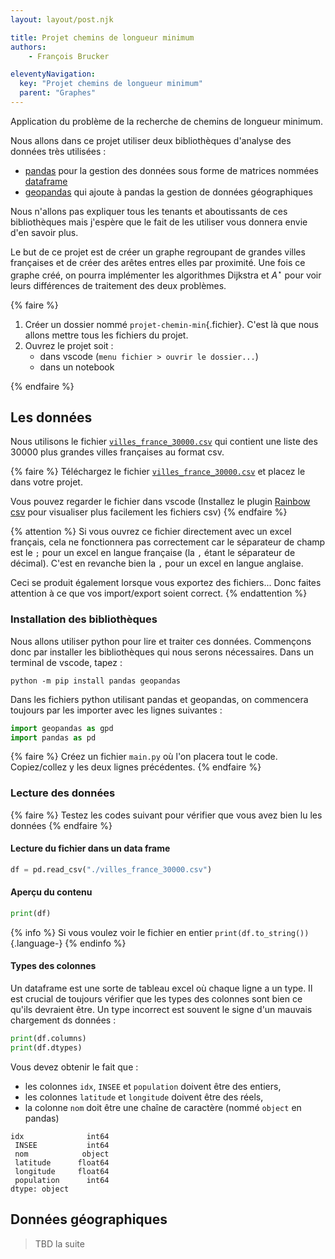 ```yaml
---
layout: layout/post.njk

title: Projet chemins de longueur minimum
authors: 
    - François Brucker

eleventyNavigation:
  key: "Projet chemins de longueur minimum"
  parent: "Graphes"
---
```


<!-- début résumé -->

Application du problème de la recherche de chemins de longueur minimum.

Nous allons dans ce projet utiliser deux bibliothèques d'analyse des données très utilisées :

* [pandas](https://pandas.pydata.org/) pour la gestion des données sous forme de matrices nommées [dataframe](https://pandas.pydata.org/docs/reference/api/pandas.DataFrame.html)
* [geopandas](https://geopandas.org/en/stable/) qui ajoute à pandas la gestion de données géographiques

Nous n'allons pas expliquer tous les tenants et aboutissants de ces bibliothèques mais j'espère que le fait de les utiliser vous donnera envie d'en savoir plus.

<!-- fin résumé -->

Le but de ce projet est de créer un graphe regroupant de grandes villes françaises et de créer des arêtes entres elles par proximité. Une fois ce graphe créé, on pourra implémenter les algorithmes Dijkstra et $A^\star$ pour voir leurs différences de traitement des deux problèmes.

{% faire %}

1. Créer un dossier nommé `projet-chemin-min`{.fichier}. C'est là que nous allons mettre tous les fichiers du projet.
2. Ouvrez le projet soit :
   * dans vscode (`menu fichier > ouvrir le dossier...`)
   * dans un notebook

{% endfaire %}

## Les données

Nous utilisons le fichier [`villes_france_30000.csv`](./villes_france_30000.csv) qui contient une liste des 30000 plus grandes villes françaises au format csv.

{% faire %}
Téléchargez le fichier [`villes_france_30000.csv`](./villes_france_30000.csv) et placez le dans votre projet.

Vous pouvez regarder le fichier dans vscode (Installez le plugin [Rainbow csv](https://marketplace.visualstudio.com/items?itemName=mechatroner.rainbow-csv) pour visualiser plus facilement les fichiers csv)
{% endfaire %}

{% attention %}
Si vous ouvrez ce fichier directement avec un excel français, cela ne fonctionnera pas correctement car le séparateur de champ est le `;` pour un excel en langue française (la `,` étant le séparateur de décimal). C'est en revanche bien la  `,` pour un excel en langue anglaise.

Ceci se produit également lorsque vous exportez des fichiers... Donc faites attention à ce que vos import/export soient correct.
{% endattention %}

### Installation des bibliothèques

Nous allons utiliser python pour lire et traiter ces données. Commençons donc par installer les bibliothèques qui nous serons nécessaires. Dans un terminal de vscode, tapez :

```
python -m pip install pandas geopandas
```

Dans les fichiers python utilisant pandas et geopandas, on commencera toujours par les importer avec les lignes suivantes :

```python
import geopandas as gpd
import pandas as pd
```

{% faire %}
Créez un fichier `main.py` où l'on placera tout le code. Copiez/collez y les deux lignes précédentes.
{% endfaire %}

### Lecture des données

{% faire %}
Testez les codes suivant pour vérifier que vous avez bien lu les données
{% endfaire %}

#### Lecture du fichier dans un data frame

```python
df = pd.read_csv("./villes_france_30000.csv")
```

#### Aperçu du contenu

```python
print(df)
```

{% info %}
Si vous voulez voir le fichier en entier `print(df.to_string())`{.language-}
{% endinfo %}

#### Types des colonnes

Un dataframe est une sorte de tableau excel où chaque ligne a un type. Il est crucial de toujours vérifier que les types des colonnes sont bien ce qu'ils devraient être. Un type incorrect est souvent le signe d'un mauvais chargement ds données :

```python
print(df.columns)
print(df.dtypes)
```

Vous devez obtenir le fait que :

* les colonnes `idx`, `INSEE` et `population` doivent être des entiers,
* les colonnes `latitude` et `longitude` doivent être des réels,
* la colonne `nom` doit être une chaîne de caractère (nommé `object` en pandas)

```
idx              int64
 INSEE           int64
 nom            object
 latitude      float64
 longitude     float64
 population      int64
dtype: object
```

## Données géographiques

> TBD la suite